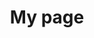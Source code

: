 ---
title: My page
type: landing

sections:
  - block: markdown
    content:
      title: "OpenAirInterface 기반<br> 5G TestBed 구축"
      subtitle: MEC
      text: |
        <div style="text-align: center; max-width: 800px; margin: 0 auto;">
        
        # Efficient Data Processing<br> with MEC in 5G Networks
        ![Project Logo](5g-testbed.png)

        <br><br><br>

        ## 프로젝트 소개
        - OpenAirInterface(OAI)와 USRP 장치를 이용하여 AWS에서 제공되는 대규모 데이터를 Multi-access Edge Computing(MEC)에서 처리하는 연구
        - 5G 네트워크에서 대규모 트래픽을 처리하는 솔루션 개발 및 검증
        - AWS 기반 서비스 데이터를 실시간으로 분석 및 처리, Latency 최적화 연구

        <br><br>

        ## 1. 기술 스택
        1. **네트워크 인프라**
           - OpenAirInterface (OAI)
           - USRP (Universal Software Radio Peripheral)
           - Private Cloud Infrastructure

           <br>

        2. **클라우드 및 개발 환경**
           - OpenStack (Kolla-Ansible)
           - AWS EC2
           - Kubernetes

           <br>

        3. **데이터 처리**
           - Python
           - Kubernetes
           - Ansible

           <br>

        4. **CI/CD**
           - Jenkins
           - GitLab
           - Harbor

           <br>

        5. **모니터링**
           - Prometheus
           - Grafana
           - ONOS          

           <br><br><br>

        ## 2. 프로젝트 기간 및 일정 관리
        프로젝트 기간
           - 2024-03-02 ~ 

           <br><br><br>

        ## 3. 프로젝트 차별점
        - AWS 데이터를 **OAI 및 MEC** 를 사용하여 **저지연** 실시간 데이터 처리
        - Private Cloud 환경에서 대규모 트래픽에 대응 가능한 **네트워크 확장성** 제공
        - **ML 기반 최적화** 알고리즘을 통한 트래픽 처리 효율 향상

        <br><br><br>

        ## 4. OpenAirInterface5G Architecture
        ![oai](oai.png)

        <br><br><br>

        ## 5. Point Use Stack
        ![OAI Stack](stack.jpg)

        <br><br><br>

        ## 6. OpenStack
        ![OpenStack](openstack.png)

        <br><br><br>

        </div>
---
